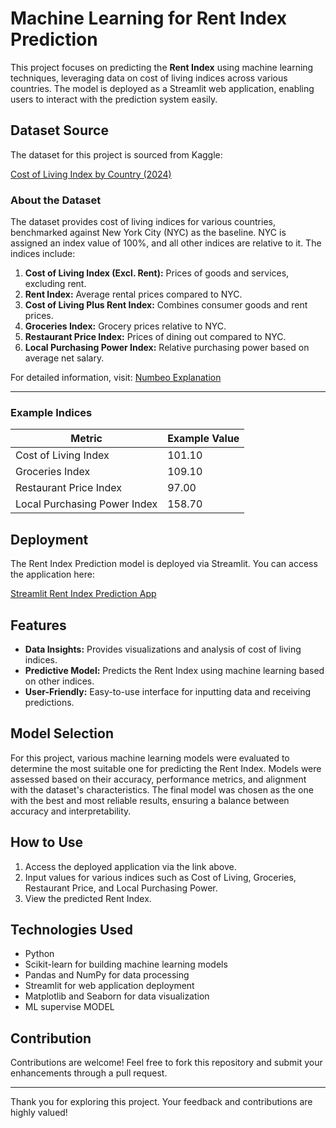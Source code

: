 # Machine Learning for Rent Index Prediction

This project focuses on predicting the **Rent Index** using machine learning techniques, leveraging data on cost of living indices across various countries. The model is deployed as a Streamlit web application, enabling users to interact with the prediction system easily.

## Dataset Source

The dataset for this project is sourced from Kaggle:

[Cost of Living Index by Country (2024)](https://www.kaggle.com/datasets/myrios/cost-of-living-index-by-country-by-number-2024)

### About the Dataset

The dataset provides cost of living indices for various countries, benchmarked against New York City (NYC) as the baseline. NYC is assigned an index value of 100%, and all other indices are relative to it. The indices include:

1. **Cost of Living Index (Excl. Rent):** Prices of goods and services, excluding rent.
2. **Rent Index:** Average rental prices compared to NYC.
3. **Cost of Living Plus Rent Index:** Combines consumer goods and rent prices.
4. **Groceries Index:** Grocery prices relative to NYC.
5. **Restaurant Price Index:** Prices of dining out compared to NYC.
6. **Local Purchasing Power Index:** Relative purchasing power based on average net salary.

For detailed information, visit: [Numbeo Explanation](https://www.numbeo.com/cost-of-living/cpi_explained.jsp)

---

### Example Indices

| **Metric**                  | **Example Value** |
|-----------------------------|--------------------|
| Cost of Living Index        | 101.10            |
| Groceries Index             | 109.10            |
| Restaurant Price Index      | 97.00             |
| Local Purchasing Power Index| 158.70            |

## Deployment

The Rent Index Prediction model is deployed via Streamlit. You can access the application here:

[Streamlit Rent Index Prediction App](https://ml-costoflivingindexbycountry.streamlit.app/)

## Features

- **Data Insights:** Provides visualizations and analysis of cost of living indices.
- **Predictive Model:** Predicts the Rent Index using machine learning based on other indices.
- **User-Friendly:** Easy-to-use interface for inputting data and receiving predictions.

## Model Selection

For this project, various machine learning models were evaluated to determine the most suitable one for predicting the Rent Index. Models were assessed based on their accuracy, performance metrics, and alignment with the dataset's characteristics. The final model was chosen as the one with the best and most reliable results, ensuring a balance between accuracy and interpretability.

## How to Use

1. Access the deployed application via the link above.
2. Input values for various indices such as Cost of Living, Groceries, Restaurant Price, and Local Purchasing Power.
3. View the predicted Rent Index.

## Technologies Used

- Python
- Scikit-learn for building machine learning models
- Pandas and NumPy for data processing
- Streamlit for web application deployment
- Matplotlib and Seaborn for data visualization
- ML supervise MODEL

## Contribution

Contributions are welcome! Feel free to fork this repository and submit your enhancements through a pull request.


---

Thank you for exploring this project. Your feedback and contributions are highly valued!
